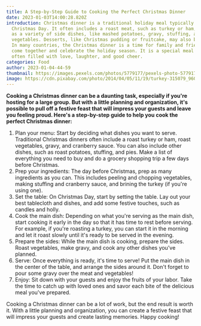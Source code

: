 ```yaml
---
title: A Step-by-Step Guide to Cooking the Perfect Christmas Dinner
date: 2023-01-03T14:00:28.820Z
introduction: Christmas dinner is a traditional holiday meal typically served on
  Christmas Day. It often includes a roast meat, such as turkey or ham, as well
  as a variety of side dishes, like mashed potatoes, gravy, stuffing, and
  vegetables. Desserts, like Christmas pudding or fruitcake, may also be served.
  In many countries, the Christmas dinner is a time for family and friends to
  come together and celebrate the holiday season. It is a special meal that is
  often filled with love, laughter, and good cheer.
categories: Food
author: 2023-01-04-44-59
thumbnail: https://images.pexels.com/photos/5779177/pexels-photo-5779177.jpeg?auto=compress&cs=tinysrgb&w=600
image: https://cdn.pixabay.com/photo/2014/04/05/11/19/turkey-315079_960_720.jpg
---
```

<!--StartFragment-->

**Cooking a Christmas dinner can be a daunting task, especially if you're hosting for a large group. But with a little planning and organization, it's possible to pull off a festive feast that will impress your guests and leave you feeling proud. Here's a step-by-step guide to help you cook the perfect Christmas dinner:**

1. Plan your menu: Start by deciding what dishes you want to serve. Traditional Christmas dinners often include a roast turkey or ham, roast vegetables, gravy, and cranberry sauce. You can also include other dishes, such as roast potatoes, stuffing, and pies. Make a list of everything you need to buy and do a grocery shopping trip a few days before Christmas.
2. Prep your ingredients: The day before Christmas, prep as many ingredients as you can. This includes peeling and chopping vegetables, making stuffing and cranberry sauce, and brining the turkey (if you're using one).
3. Set the table: On Christmas Day, start by setting the table. Lay out your best tablecloth and dishes, and add some festive touches, such as candles and holly.
4. Cook the main dish: Depending on what you're serving as the main dish, start cooking it early in the day so that it has time to rest before serving. For example, if you're roasting a turkey, you can start it in the morning and let it roast slowly until it's ready to be served in the evening.
5. Prepare the sides: While the main dish is cooking, prepare the sides. Roast vegetables, make gravy, and cook any other dishes you've planned.
6. Serve: Once everything is ready, it's time to serve! Put the main dish in the center of the table, and arrange the sides around it. Don't forget to pour some gravy over the meat and vegetables!
7. Enjoy: Sit down with your guests and enjoy the fruits of your labor. Take the time to catch up with loved ones and savor each bite of the delicious meal you've prepared.

Cooking a Christmas dinner can be a lot of work, but the end result is worth it. With a little planning and organization, you can create a festive feast that will impress your guests and create lasting memories. Happy cooking!

<!--EndFragment-->
